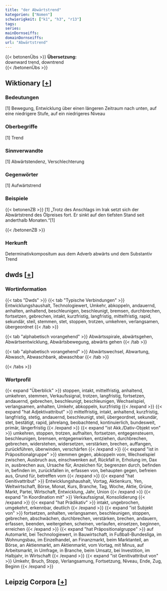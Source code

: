 ```yaml
---
title: "der Abwärtstrend"
kategorien: ["Nomen"]
schwierigkeit: ["k1", "h3", "r13"]
tags:
series:
mainDornseiffs:
domainDornseiffs:
url: "Abwärtstrend"
---
```


{{< betonenÜbs >}}
**Übersetzung:**  
downward  trend, downtrend  
{{< /betonenÜbs >}}

## Wiktionary [[+](https://de.wiktionary.org/wiki/Abwärtstrend)]

### Bedeutungen
[1] Bewegung, Entwicklung über einen längeren Zeitraum nach unten, auf eine niedrigere Stufe, auf ein niedrigeres Niveau  

### Oberbegriffe
[1] Trend  

### Sinnverwandte
[1] Abwärtstendenz, Verschlechterung  

### Gegenwörter
[1] Aufwärtstrend  

### Beispiele
{{< betonenZB >}}
[1] „Trotz des Anschlags im Irak setzt sich der Abwärtstrend des Ölpreises fort. Er sinkt auf den tiefsten Stand seit anderthalb Monaten.“[1]  

{{< /betonenZB >}}
### Herkunft
Determinativkompositum aus dem Adverb abwärts und dem Substantiv Trend  



## dwds [[+](https://www.dwds.de/wb/Abwärtstrend)]

### Wortinformation
{{< tabs "Dwds" >}}
{{< tab "Typische Verbindungen" >}}
Entwicklungshaushalt, Technologiewert, Umkehr, abkoppeln, andauernd, anhalten, anhaltend, beschleunigen, beschleunigt, bremsen, durchbrechen, fortsetzen, gebrechen, intakt, kurzfristig, langfristig, mittelfristig, rapid, sekundär, steil, stemmen, stet, stoppen, trotzen, umkehren, verlangsamen, übergeordnet
{{< /tab >}}

{{< tab "alphabetisch vorangehend" >}}
Abwärtsspirale, abwärtsgehen, Abwärtsentwicklung, Abwärtsbewegung, abwärts gehen
{{< /tab >}}

{{< tab "alphabetisch vorangehend" >}}
Abwärtswechsel, Abwartung, Abwasch, Abwaschbank, abwaschbar
{{< /tab >}}

{{< /tabs >}}

### Wortprofil
{{< expand "Überblick" >}} stoppen, intakt, mittelfristig, anhaltend, umkehren, stemmen, Verkaufssignal, trotzen, langfristig, fortsetzen, andauernd, gebrechen, beschleunigt, beschleunigen, Wechselspiel, verlangsamen, anhalten, Umkehr, abkoppeln, kurzfristig {{< /expand >}}
{{< expand "hat Adjektivattribut" >}} mittelfristig, intakt, anhaltend, kurzfristig, langfristig, stetig, andauernd, beschleunigt, steil, übergeordnet, sekundär, stet, bestätigt, rapid, jahrelang, beobachtend, kontinuierlich, bundesweit, primär, längerfristig {{< /expand >}}
{{< expand "ist Akk./Dativ-Objekt von" >}} umkehren, stoppen, trotzen, aufhalten, fortsetzen, entgegensteuern, beschleunigen, bremsen, entgegenwirken, entziehen, durchbrechen, gebrechen, widerstehen, widersetzen, verstärken, brechen, auffangen, zurückführen, überwinden, verschärfen {{< /expand >}}
{{< expand "ist in Präpositionalgruppe" >}} stemmen gegen, abkoppeln vom, Wechselspiel zwischen, Ausbruch aus, einschwenken auf, Rückfall in, Erholung im, Dax in, ausbrechen aus, Ursache für, Anzeichen für, begrenzen durch, befinden in, befinden im, zurückfallen in, erfassen von, behaupten gegen, befreien aus, Grund für, betreffen vom {{< /expand >}}
{{< expand "hat Genitivattribut" >}} Entwicklungshaushalt, Vortag, Aktienkurs, Yen, Weltwirtschaft, Börse, Monat, Kurs, Branche, Tag, Woche, Aktie, Grüne, Markt, Partei, Wirtschaft, Entwicklung, Jahr, Union {{< /expand >}}
{{< expand "in Koordination mit" >}} Verkaufssignal, Konsolidierung {{< /expand >}}
{{< expand "hat Prädikativ" >}} intakt, ungebrochen, umgekehrt, erkennbar, deutlich {{< /expand >}}
{{< expand "ist Subjekt von" >}} fortsetzen, anhalten, verlangsamen, beschleunigen, stoppen, gebrechen, abschwächen, durchbrechen, verstärken, brechen, andauern, erfassen, beenden, weitergehen, scheinen, verlaufen, einsetzen, beginnen, erreichen {{< /expand >}}
{{< expand "hat Präpositionalgruppe" >}} auf Automarkt, bei Technologiewert, in Bauwirtschaft, in Fußball-Bundesliga, im Wohnungsbau, im Einzelhandel, an Finanzmarkt, beim Marktanteil, an Börse, an Aktienmarkt, am Aktienmarkt, vom Vortag, mit Minus, auf Arbeitsmarkt, in Umfrage, in Branche, beim Umsatz, bei Investition, im Halbjahr, in Wirtschaft {{< /expand >}}
{{< expand "ist Genitivattribut von" >}} Umkehr, Bruch, Stopp, Verlangsamung, Fortsetzung, Niveau, Ende, Zug, Beginn {{< /expand >}}

## Leipzig Corpora [[+](https://corpora.uni-leipzig.de/en/res?word=Abwärtstrend&corpusId=deu_newscrawl-public_2018)]

